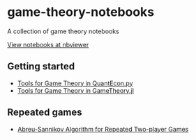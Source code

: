 # game-theory-notebooks
A collection of game theory notebooks

[View notebooks at nbviewer](https://nbviewer.jupyter.org/github/QuantEcon/game-theory-notebooks/)

## Getting started

* [Tools for Game Theory in QuantEcon.py](https://nbviewer.jupyter.org/github/QuantEcon/game-theory-notebooks/blob/master/game_theory_py.ipynb)
* [Tools for Game Theory in GameTheory.jl](https://nbviewer.jupyter.org/github/QuantEcon/game-theory-notebooks/blob/master/game_theory_jl.ipynb)

## Repeated games

* [Abreu-Sannikov Algorithm for Repeated Two-player Games](https://nbviewer.jupyter.org/github/QuantEcon/game-theory-notebooks/blob/master/as_py.ipynb)
